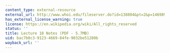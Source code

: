 ```yaml
---
content_type: external-resource
external_url: http://www.whoi.edu/fileserver.do?id=138804&pt=2&p=146989
has_external_license_warning: true
license: https://en.wikipedia.org/wiki/All_rights_reserved
status: ''
title: Lecture 18 Notes (PDF - 5.7MB)
uid: bac7b0c3-9123-4669-84fe-9032be51280b
wayback_url: ''
---
```


